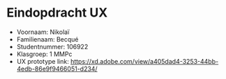 # Eindopdracht UX

- Voornaam: Nikolaï
- Familienaam: Becqué
- Studentnummer: 106922
- Klasgroep: 1 MMPc
- UX prototype link: https://xd.adobe.com/view/a405dad4-3253-44bb-4edb-86e9f9466051-d234/